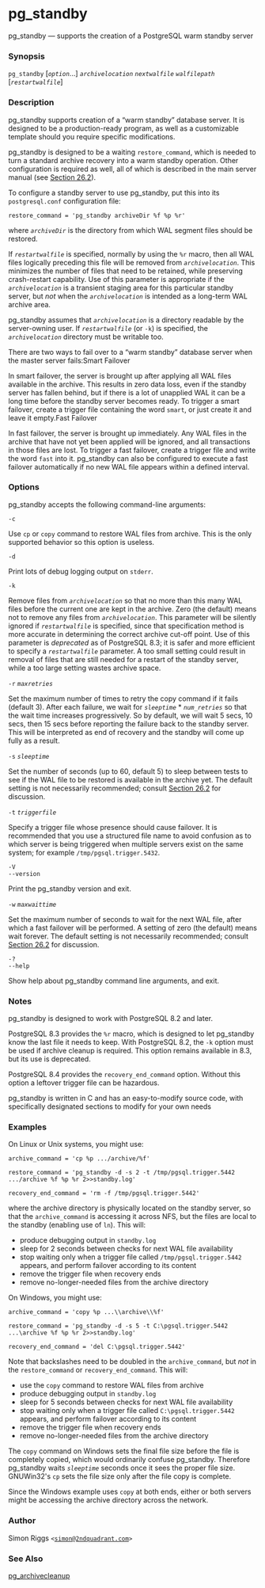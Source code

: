 # pg\_standby

pg\_standby — supports the creation of a PostgreSQL warm standby server

### Synopsis

`pg_standby` \[_`option`_...] _`archivelocation`_ _`nextwalfile`_ _`walfilepath`_ \[_`restartwalfile`_]

### Description

pg\_standby supports creation of a “warm standby” database server. It is designed to be a production-ready program, as well as a customizable template should you require specific modifications.

pg\_standby is designed to be a waiting `restore_command`, which is needed to turn a standard archive recovery into a warm standby operation. Other configuration is required as well, all of which is described in the main server manual (see [Section 26.2](https://www.postgresql.org/docs/12/warm-standby.html)).

To configure a standby server to use pg\_standby, put this into its `postgresql.conf` configuration file:

```
restore_command = 'pg_standby archiveDir %f %p %r'
```

where _`archiveDir`_ is the directory from which WAL segment files should be restored.

If _`restartwalfile`_ is specified, normally by using the `%r` macro, then all WAL files logically preceding this file will be removed from _`archivelocation`_. This minimizes the number of files that need to be retained, while preserving crash-restart capability. Use of this parameter is appropriate if the _`archivelocation`_ is a transient staging area for this particular standby server, but _not_ when the _`archivelocation`_ is intended as a long-term WAL archive area.

pg\_standby assumes that _`archivelocation`_ is a directory readable by the server-owning user. If _`restartwalfile`_ (or `-k`) is specified, the _`archivelocation`_ directory must be writable too.

There are two ways to fail over to a “warm standby” database server when the master server fails:Smart Failover

In smart failover, the server is brought up after applying all WAL files available in the archive. This results in zero data loss, even if the standby server has fallen behind, but if there is a lot of unapplied WAL it can be a long time before the standby server becomes ready. To trigger a smart failover, create a trigger file containing the word `smart`, or just create it and leave it empty.Fast Failover

In fast failover, the server is brought up immediately. Any WAL files in the archive that have not yet been applied will be ignored, and all transactions in those files are lost. To trigger a fast failover, create a trigger file and write the word `fast` into it. pg\_standby can also be configured to execute a fast failover automatically if no new WAL file appears within a defined interval.

### Options

pg\_standby accepts the following command-line arguments:

`-c`

Use `cp` or `copy` command to restore WAL files from archive. This is the only supported behavior so this option is useless.

`-d`

Print lots of debug logging output on `stderr`.

`-k`

Remove files from _`archivelocation`_ so that no more than this many WAL files before the current one are kept in the archive. Zero (the default) means not to remove any files from _`archivelocation`_. This parameter will be silently ignored if _`restartwalfile`_ is specified, since that specification method is more accurate in determining the correct archive cut-off point. Use of this parameter is _deprecated_ as of PostgreSQL 8.3; it is safer and more efficient to specify a _`restartwalfile`_ parameter. A too small setting could result in removal of files that are still needed for a restart of the standby server, while a too large setting wastes archive space.

`-r` _`maxretries`_

Set the maximum number of times to retry the copy command if it fails (default 3). After each failure, we wait for _`sleeptime`_ \* _`num_retries`_ so that the wait time increases progressively. So by default, we will wait 5 secs, 10 secs, then 15 secs before reporting the failure back to the standby server. This will be interpreted as end of recovery and the standby will come up fully as a result.

`-s` _`sleeptime`_

Set the number of seconds (up to 60, default 5) to sleep between tests to see if the WAL file to be restored is available in the archive yet. The default setting is not necessarily recommended; consult [Section 26.2](https://www.postgresql.org/docs/12/warm-standby.html) for discussion.

`-t` _`triggerfile`_

Specify a trigger file whose presence should cause failover. It is recommended that you use a structured file name to avoid confusion as to which server is being triggered when multiple servers exist on the same system; for example `/tmp/pgsql.trigger.5432`.

`-V`\
`--version`

Print the pg\_standby version and exit.

`-w` _`maxwaittime`_

Set the maximum number of seconds to wait for the next WAL file, after which a fast failover will be performed. A setting of zero (the default) means wait forever. The default setting is not necessarily recommended; consult [Section 26.2](https://www.postgresql.org/docs/12/warm-standby.html) for discussion.

`-?`\
`--help`

Show help about pg\_standby command line arguments, and exit.

### Notes

pg\_standby is designed to work with PostgreSQL 8.2 and later.

PostgreSQL 8.3 provides the `%r` macro, which is designed to let pg\_standby know the last file it needs to keep. With PostgreSQL 8.2, the `-k` option must be used if archive cleanup is required. This option remains available in 8.3, but its use is deprecated.

PostgreSQL 8.4 provides the `recovery_end_command` option. Without this option a leftover trigger file can be hazardous.

pg\_standby is written in C and has an easy-to-modify source code, with specifically designated sections to modify for your own needs

### Examples

On Linux or Unix systems, you might use:

```
archive_command = 'cp %p .../archive/%f'

restore_command = 'pg_standby -d -s 2 -t /tmp/pgsql.trigger.5442 .../archive %f %p %r 2>>standby.log'

recovery_end_command = 'rm -f /tmp/pgsql.trigger.5442'
```

where the archive directory is physically located on the standby server, so that the `archive_command` is accessing it across NFS, but the files are local to the standby (enabling use of `ln`). This will:

* produce debugging output in `standby.log`
* sleep for 2 seconds between checks for next WAL file availability
* stop waiting only when a trigger file called `/tmp/pgsql.trigger.5442` appears, and perform failover according to its content
* remove the trigger file when recovery ends
* remove no-longer-needed files from the archive directory

On Windows, you might use:

```
archive_command = 'copy %p ...\\archive\\%f'

restore_command = 'pg_standby -d -s 5 -t C:\pgsql.trigger.5442 ...\archive %f %p %r 2>>standby.log'

recovery_end_command = 'del C:\pgsql.trigger.5442'
```

Note that backslashes need to be doubled in the `archive_command`, but _not_ in the `restore_command` or `recovery_end_command`. This will:

* use the `copy` command to restore WAL files from archive
* produce debugging output in `standby.log`
* sleep for 5 seconds between checks for next WAL file availability
* stop waiting only when a trigger file called `C:\pgsql.trigger.5442` appears, and perform failover according to its content
* remove the trigger file when recovery ends
* remove no-longer-needed files from the archive directory

The `copy` command on Windows sets the final file size before the file is completely copied, which would ordinarily confuse pg\_standby. Therefore pg\_standby waits _`sleeptime`_ seconds once it sees the proper file size. GNUWin32's `cp` sets the file size only after the file copy is complete.

Since the Windows example uses `copy` at both ends, either or both servers might be accessing the archive directory across the network.

### Author

Simon Riggs `<`[`simon@2ndquadrant.com`](mailto:simon@2ndquadrant.com)`>`

### See Also

[pg\_archivecleanup](pg\_archivecleanup.md)
